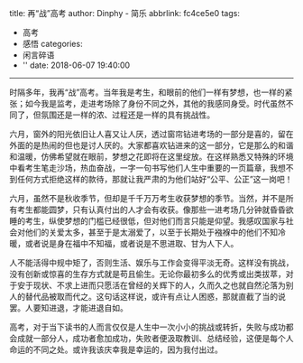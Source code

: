 title: 再“战”高考
author: Dinphy - 简乐
abbrlink: fc4ce5e0
tags:
  - 高考
  - 感悟
categories:
  - 闲言碎语
  - ''
date: 2018-06-07 19:40:00
---
时隔多年，我再“战”高考。当年我是考生，和眼前的他们一样有梦想，也一样的紧张；如今我是监考，走进考场除了身份不同之外，其他的我感同身受。时代虽然不同了，但氛围还是一样的浓、过程还是一样的具有挑战性。

六月，窗外的阳光依旧让人喜又让人厌，透过窗帘钻进考场的一部分是喜的，留在外面的是热闹的但也是讨人厌的。大家都喜欢钻进来的这一部分，它是那么的和谐和温暖，仿佛希望就在眼前，梦想之花即将在这里绽放。在这样熟悉又特殊的环境中看考生笔走沙场，热血奋战，一字一句书写他们人生中重要的一页篇章，我想不到任何方式拒绝这样的款待，那就让我严肃的为他们站好“公平、公正”这一岗吧！

六月，虽然不是秋收季节，但却是千千万万考生收获梦想的季节。当然，并不是所有考生都能圆梦，只有认真付出的人才会有收获。像那些一进考场几分钟就昏昏欲睡的考生，纵使梦想的门槛已经很低，但对他们而言只能是仰望。我感叹国家与社会对他们的关爱太多，甚至于是太溺爱了，以至于长期处于襁褓中的他们不知冷暖，或者说是身在福中不知福，或者说是不思进取、甘为人下人。

人不能活得中规中矩了，否则生活、娱乐与工作会变得平淡无奇。这样没有挑战，没有创新或惊喜的生存方式就是苟且偷生。无论你最初多么的优秀或出类拔萃，对于安于现状、不求上进而只愿活在曾经的关辉下的人，久而久之也就自然沦落为别人的替代品被取而代之。这句话这样说，或许有点让人困惑，那就直截了当的说罢。人要知进退，才能进退自如。

高考，对于当下读书的人而言仅仅是人生中一次小小的挑战或转折，失败与成功都会成就一部分人，成功者愈加成功，失败者便汲取教训、总结经验，这便是每个人命运的不同之处。或许我该庆幸我是幸运的，因为我付出过。